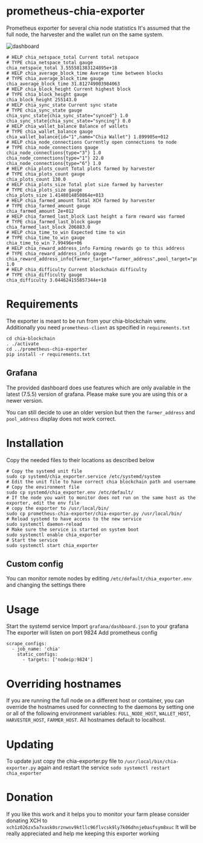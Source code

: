 # prometheus-chia-exporter
Prometheus exporter for several chia node statistics
It's assumed that the full node, the harvester and the wallet run on the same system.

![dashboard](https://github.com/speedmann/prometheus-chia-exporter/blob/main/screenshots/dashboard.png?raw=true)

```
# HELP chia_netspace_total Current total netspace
# TYPE chia_netspace_total gauge
chia_netspace_total 3.555581383124895e+18
# HELP chia_average_block_time Average time between blocks
# TYPE chia_average_block_time gauge
chia_average_block_time 31.812749003984063
# HELP chia_block_height Current highest block
# TYPE chia_block_height gauge
chia_block_height 255143.0
# HELP chia_sync_state Current sync state
# TYPE chia_sync_state gauge
chia_sync_state{chia_sync_state="synced"} 1.0
chia_sync_state{chia_sync_state="syncing"} 0.0
# HELP chia_wallet_balance Balance of wallets
# TYPE chia_wallet_balance gauge
chia_wallet_balance{id="1",name="Chia Wallet"} 1.899905e+012
# HELP chia_node_connections Currently open connections to node
# TYPE chia_node_connections gauge
chia_node_connections{type="3"} 1.0
chia_node_connections{type="1"} 22.0
chia_node_connections{type="6"} 1.0
# HELP chia_plots_count Total plots farmed by harvester
# TYPE chia_plots_count gauge
chia_plots_count 130.0
# HELP chia_plots_size Total plot size farmed by harvester
# TYPE chia_plots_size gauge
chia_plots_size 1.4148014850864e+013
# HELP chia_farmed_amount Total XCH farmed by harvester
# TYPE chia_farmed_amount gauge
chia_farmed_amount 2e+012
# HELP chia_farmed_last_block Last height a farm reward was farmed
# TYPE chia_farmed_last_block gauge
chia_farmed_last_block 206883.0
# HELP chia_time_to_win Expected time to win 
# TYPE chia_time_to_win gauge
chia_time_to_win 7.99496e+06
# HELP chia_reward_address_info Farming rewards go to this address 
# TYPE chia_reward_address_info gauge
chia_reward_address_info{farmer_target="farmer_address",pool_target="pool_address"} 1.0
# HELP chia_difficulty Current blockchain difficulty 
# TYPE chia_difficulty gauge
chia_difficulty 3.044624155857344e+18
```

# Requirements
The exporter is meant to be run from your chia-blockchain venv. Additionally you need `prometheus-client` as specified in `requirements.txt`

```
cd chia-blockchain
. ./activate
cd ../prometheus-chia-exporter
pip install -r requirements.txt
```

## Grafana
The provided dashboard does use features which are only available in the latest (7.5.5) version of grafana.
Please make sure you are using this or a newer version.

You can still decide to use an older version but then the `farmer_address` and `pool_address` display does not work correct.

# Installation
Copy the needed files to their locations as described below

```
# Copy the systemd unit file
sudo cp systemd/chia_exporter.service /etc/systemd/system
# Edit the unit file to have correct chia blockchain path and username
# Copy the environment file
sudo cp systemd/chia_exporter.env /etc/default/
# If the node you want to monitor does not run on the same host as the exporter, edit the env file
# copy the exporter to /usr/local/bin/
sudo cp prometheus-chia-exporter/chia-exporter.py /usr/local/bin/
# Reload systemd to have access to the new service
sudo systemctl daemon-reload
# Make sure the service is started on system boot
sudo systemctl enable chia_exporter
# Start the service
sudo systemctl start chia_exporter
```

## Custom config

You can monitor remote nodes by editing `/etc/default/chia_exporter.env` and changing the settings there 

# Usage
Start the systemd service
Import `grafana/dashboard.json` to your grafana
The exporter will listen on port 9824
Add prometheus config

```
scrape_configs:
  - job_name: 'chia'
    static_configs:
      - targets: ['nodeip:9824']
```

# Overriding hostnames

If you are running the full node on a different host or container, you can override the hostnames used for connecting to the daemons by setting one or all of the following environment variables: `FULL_NODE_HOST`, `WALLET_HOST`, `HARVESTER_HOST`, `FARMER_HOST`. All hostnames default to localhost.

# Updating

To update just copy the chia-exporter.py file to `/usr/local/bin/chia-exporter.py` again and restart the service `sodo systemctl restart chia_exporter`

# Donation
If you like this work and it helps you to monitor your farm please consider donating XCH to `xch1z026zx5a7xask0srznwnv9ktllc96flvcsk9ly7k06dhnje0asfsym8xuc`
It will be really appreciated and help me keeping this exporter working
